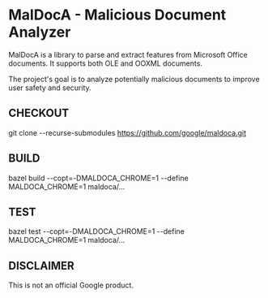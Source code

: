 # MalDocA - Malicious Document Analyzer

MalDocA is a library to parse and extract features from Microsoft Office documents. It supports both OLE and OOXML documents.

The project's goal is to analyze potentially malicious documents to improve user safety and security.

## CHECKOUT
git clone --recurse-submodules https://github.com/google/maldoca.git

## BUILD
bazel build --copt=-DMALDOCA_CHROME=1 --define MALDOCA_CHROME=1 maldoca/...

## TEST
bazel test --copt=-DMALDOCA_CHROME=1 --define MALDOCA_CHROME=1 maldoca/...

## DISCLAIMER
This is not an official Google product.
